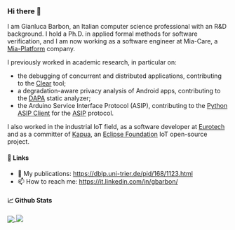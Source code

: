 ### Hi there 👋

I am Gianluca Barbon, an Italian computer science professional with an R&D background. I hold a Ph.D. in applied formal methods for software verification, and I am now working as a software engineer at Mia-Care, a [Mia-Platform](https://github.com/mia-platform) company.

I previously worked in academic research, in particular on:
- the debugging of concurrent and distributed applications, contributing to the [Clear](https://github.com/gbarbon/clear) tool;
- a degradation-aware privacy analysis of Android apps, contributing to the [DAPA](https://github.com/gbarbon/asa) static analyzer;
- the Arduino Service Interface Protocol (ASIP), contributing to the [Python ASIP Client](https://github.com/gbarbon/python-asip) for the [ASIP](https://github.com/michaelmargolis/asip) protocol.

I also worked in the industrial IoT field, as a software developer at [Eurotech](https://github.com/eurotech) and as a committer of [Kapua](https://github.com/eclipse/kapua), an [Eclipse Foundation](https://github.com/eclipse) IoT open-source project. 

#### :link: Links

- :page_facing_up:  My publications: https://dblp.uni-trier.de/pid/168/1123.html
- 📫 How to reach me: https://it.linkedin.com/in/gbarbon/

#### 📈 Github Stats

<!--
<a align="center" href="https://github.com/gbarbon">
  <p align="center">
    <img src="https://github-readme-stats.vercel.app/api?username=gbarbon&show_icons=true&count_private=true&include_all_commits=true" alt="My GitHub stats" width="465"/>
    <img src="https://github-readme-stats.vercel.app/api/top-langs/?username=gbarbon&layout=compact&langs_count=6" alt="Languages" height="183">
  </p>
</a>
-->

<a href="https://github.com/gbarbon">
  <img align="center" src="https://github-readme-stats.vercel.app/api?username=gbarbon&show_icons=true&count_private=true&include_all_commits=true" />
</a>
<a href="https://github.com/gbarbon">
  <img align="center" valign="top" src="https://github-readme-stats.vercel.app/api/top-langs/?username=gbarbon&layout=compact&langs_count=6" />
</a>

<!-- Resources: -->
<!-- Awesome GitHub Profile README: https://github.com/abhisheknaiidu/awesome-github-profile-readme -->

<!--
**gbarbon/gbarbon** is a ✨ _special_ ✨ repository because its `README.md` (this file) appears on your GitHub profile.

Here are some ideas to get you started:

- 🔭 I’m currently working on ...
- 🌱 I’m currently learning ...
- 👯 I’m looking to collaborate on ...
- 🤔 I’m looking for help with ...
- 💬 Ask me about ...
- 📫 How to reach me: ...
- 😄 Pronouns: ...
- ⚡ Fun fact: ...
-->


